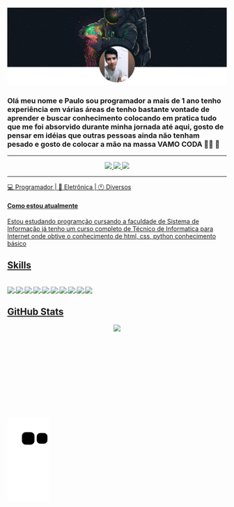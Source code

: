 <p align="center">
  <img src="https://github.com/Pauloricardorc/ImagensProfile/blob/master/wallpaperProfile.png?raw=true" alt="profile image" />
</p>

### Olá meu nome e Paulo sou programador a mais de 1 ano tenho experiência em várias áreas de tenho bastante vontade de aprender e buscar conhecimento colocando em pratica tudo que me foi absorvido durante minha jornada até aqui, gosto de pensar em idéias que outras pessoas ainda não tenham pesado e gosto de colocar a mão na massa VAMO CODA 👨‍💻 👋

<hr/>

<div align="center">
  <a href="https://github.com/pauloricardorc">
  <img height="180em" src="https://github-readme-stats.vercel.app/api?username=rafaballerini&show_icons=true&theme=github_dark&include_all_commits=true&count_private=true"/>
  <img height="180em" src="https://github-readme-stats.vercel.app/api/top-langs/?username=rafaballerini&layout=compact&langs_count=7&theme=github_dark"/>
  <img src="https://github.com/anuraghazra/github-readme-stats" />
</div>

<hr/>

💻 Programador | 🎵 Eletrônica | 🕚 Diversos 

<h4>Como estou atualmente</h4>
<p>
  Estou estudando programção cursando a faculdade de Sistema de Informação já tenho um curso completo de Técnico de Informatica para Internet onde obtive o conhecimento de html, css, python conhecimento básico 
</p>

<h2>Skills</h2>
<div style="display: inline_block"><br>
  <img src="https://img.shields.io/badge/React-20232A?style=for-the-badge&logo=react&logoColor=61DAFB" width="100" align="center" />
  <img src="https://img.shields.io/badge/MySQL-00000F?style=for-the-badge&logo=mysql&logoColor=white" width="100" align="center" />
  <img src="https://img.shields.io/badge/SQLite-07405E?style=for-the-badge&logo=sqlite&logoColor=white" width="100" align="center" />
  <img src="https://img.shields.io/badge/Ubuntu-E95420?style=for-the-badge&logo=ubuntu&logoColor=white" width="100" align="center" />
  <img src="https://img.shields.io/badge/Node.js-43853D?style=for-the-badge&logo=node.js&logoColor=white" width="100" align="center" />
  <img src="https://img.shields.io/badge/HTML5-E34F26?style=for-the-badge&logo=html5&logoColor=white" width="100" align="center" />
  <img src="https://img.shields.io/badge/CSS3-1572B6?style=for-the-badge&logo=css3&logoColor=white" width="100" align="center" />
  <img src="https://img.shields.io/badge/Windows-0078D6?style=for-the-badge&logo=windows&logoColor=white" width="100" align="center" />
  <img src="https://img.shields.io/badge/TypeScript-007ACC?style=for-the-badge&logo=typescript&logoColor=white" width="100" align="center" />
  <img src="https://img.shields.io/badge/JavaScript-323330?style=for-the-badge&logo=javascript&logoColor=F7DF1E" width="100" align="center" />
</div>
  
<h2>
  GitHub Stats
</h2>
<div style="display: flex; justify-content: center; align-items: center;" align="center">
  <img height="200em" src="https://github-readme-stats.vercel.app/api/top-langs/?username=pauloricardorc&layout=compact&langs_count=7&theme=github_dark" align="center" />
</div>
  
![Snake animation](https://github.com/rafaballerini/rafaballerini/blob/output/github-contribution-grid-snake.svg)
<!--
**Pauloricardorc/pauloricardorc** is a ✨ _special_ ✨ repository because its `README.md` (this file) appears on your GitHub profile.
	
Here are some ideas to get you started:

- 🔭 I’m currently working on ...
- 🌱 I’m currently learning ...
- 👯 I’m looking to collaborate on ...
- 🤔 I’m looking for help with ...
- 💬 Ask me about ...
- 📫 How to reach me: ...
- 😄 Pronouns: ...
- ⚡ Fun fact: ...
-->
